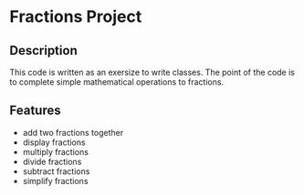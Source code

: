 # Fractions Project

## Description

This code is written as an exersize to write classes. The point of the code is to complete simple mathematical operations to fractions.

## Features

 - add two fractions together
 - display fractions
 - multiply fractions
 - divide fractions
 - subtract fractions
 - simplify fractions
